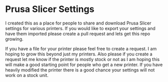 # Prusa Slicer Settings
I created this as a place for people to share and download Prusa Slicer settings for various printers. If you would like to export your settings and have them imported please create a pull request and lets get this repo growing.

If you have a file for your printer please feel free to create a request. I am hoping to grow this beyond just my printers. Also please if you create a request let me know if the printer is mostly stock or not as I am hoping this will make a good starting point for people who get a new printer. If you have heavily modified the printer there is a good chance your settings will not work on a stock unit.
